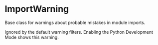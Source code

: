 # ImportWarning

Base class for warnings about probable mistakes in module imports.

Ignored by the default warning filters. Enabling the Python Development Mode shows this warning.